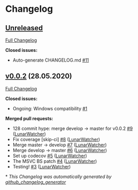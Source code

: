 # Changelog

## [Unreleased](https://github.com/LunarWatcher/Taskranger/tree/HEAD)

[Full Changelog](https://github.com/LunarWatcher/Taskranger/compare/v0.0.2...HEAD)

**Closed issues:**

- Auto-generate CHANGELOG.md [\#11](https://github.com/LunarWatcher/Taskranger/issues/11)

## [v0.0.2](https://github.com/LunarWatcher/Taskranger/tree/v0.0.2) (28.05.2020)

[Full Changelog](https://github.com/LunarWatcher/Taskranger/compare/d723622204f0cce9186d8f58250ba1c08888cf0e...v0.0.2)

**Closed issues:**

- Ongoing: Windows compatibility [\#1](https://github.com/LunarWatcher/Taskranger/issues/1)

**Merged pull requests:**

- 128 commit hype: merge develop -\> master for v0.0.2 [\#9](https://github.com/LunarWatcher/Taskranger/pull/9) ([LunarWatcher](https://github.com/LunarWatcher))
- Fix coverage \[skip-ci\] [\#8](https://github.com/LunarWatcher/Taskranger/pull/8) ([LunarWatcher](https://github.com/LunarWatcher))
- Merge master -\> develop [\#7](https://github.com/LunarWatcher/Taskranger/pull/7) ([LunarWatcher](https://github.com/LunarWatcher))
- Merge develop -\> master [\#6](https://github.com/LunarWatcher/Taskranger/pull/6) ([LunarWatcher](https://github.com/LunarWatcher))
- Set up codecov [\#5](https://github.com/LunarWatcher/Taskranger/pull/5) ([LunarWatcher](https://github.com/LunarWatcher))
- The MSVC BS patch [\#4](https://github.com/LunarWatcher/Taskranger/pull/4) ([LunarWatcher](https://github.com/LunarWatcher))
- Testing! [\#3](https://github.com/LunarWatcher/Taskranger/pull/3) ([LunarWatcher](https://github.com/LunarWatcher))



\* *This Changelog was automatically generated by [github_changelog_generator](https://github.com/github-changelog-generator/github-changelog-generator)*
